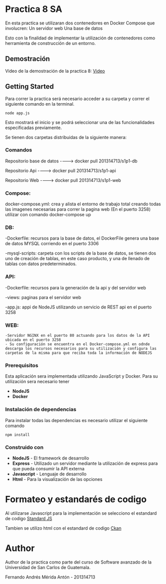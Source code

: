 # Practica 8 SA

En esta practica se utilizaran dos contenedores en Docker Compose que involucren:
Un servidor web
Una base de datos 

Esto con la finalidad de implementar la utilización de contenedores como herramienta de construcción de un entorno. 

## Demostración

Video de la demostración de la practica 8:
[Video](https://youtu.be/0BUWUHwjf5k)



## Getting Started

Para correr la practica será necesario acceder a su carpeta y correr el siguiente comando en la terminal.
```
node app.js
```
Esto mostrará el inicio y se podrá seleccionar una de las funcionalidades especificadas previamente. 

Se tienen dos carpetas distribuidas de la siguiente manera:

### Comandos

Repositorio base de datos ----> docker pull 201314713/s1p1-db

Repositorio Api ----> docker pull 201314713/s1p1-api

Repositorio Web ----> docker pull 201314713/s1p1-web

### Compose:
docker-compose.yml: crea y alista el entorno de trabajo total creando todas las imagenes necesarias para correr la pagina web (En el puerto 3258) utilizar con comando docker-compose up

### DB:

-Dockerfile: recursos para la base de datos, el DockerFile genera una base de datos MYSQL corriendo en el puerto 3306

-mysql-scripts: carpeta con los scripts de la base de datos, se tienen dos uno de creación de tablas, en este caso producto, y una de llenado de tablas con datos predeterminados.

### API:

-Dockerfile: recursos para la generación de la api y del servidor web

-views: paginas para el servidor web

-app.js: appi de NodeJS utilizando un servicio de REST api en el puerto 3258

### WEB:

	-Servidor NGINX en el puerto 80 actuando para los datos de la API ubicada en el puerto 3258
	- Su configuración se encuentra en el Docker-compose.yml en odnde descarga los recursos necesarios para su utilización y configura las carpetas de la misma para que reciba toda la información de NODEJS


### Prerequisitos

Esta aplicación sera implementada utilizando JavaScript y Docker. Para su utilización sera necesario tener
* **NodeJS**
* **Docker**

### Instalación de dependencias

Para instalar todas las dependencias es necesario utilizar el siguiente comando
```
npm install
```

### Construido con

* **NodeJS** - El framework de desarrollo
* **Express** - Utilizado un servidor mediante la utilización de express para que pueda consumir la API externa
* **Javascript** - Lenguaje de desarrollo
* **Html** - Para la visualización de las opciones

# Formateo y estandarés de codigo

Al utilizarse Javascript para la implementación se selecciono el estandard de codigo [Standard JS](https://standardjs.com/)

Tambien se utilizo html con el estandard de codigo [Ckan](https://docs.ckan.org/en/2.8/contributing/html.html)

# Author

Author de la practica como parte del curso de Software avanzado de la Universidad de San Carlos de Guatemala.

Fernando Andrés Mérida Antón - 201314713